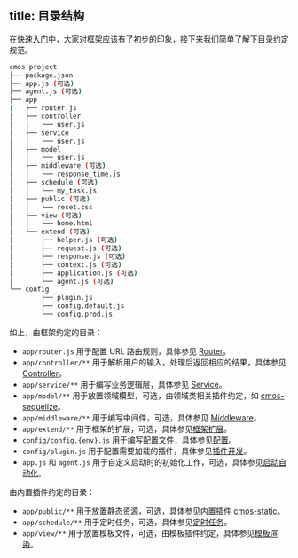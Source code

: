 title: 目录结构
---

在[快速入门](../intro/quickstart.md)中，大家对框架应该有了初步的印象，接下来我们简单了解下目录约定规范。

```bash
cmos-project
├── package.json
├── app.js (可选)
├── agent.js (可选)
├── app
|   ├── router.js
│   ├── controller
│   |   └── user.js
│   ├── service 
│   |   └── user.js
│   ├── model 
│   |   └── user.js
│   ├── middleware (可选)
│   |   └── response_time.js
│   ├── schedule (可选)
│   |   └── my_task.js
│   ├── public (可选)
│   |   └── reset.css
│   ├── view (可选)
│   |   └── home.html
│   └── extend (可选)
│       ├── helper.js (可选)
│       ├── request.js (可选)
│       ├── response.js (可选)
│       ├── context.js (可选)
│       ├── application.js (可选)
│       └── agent.js (可选)
└── config
        ├── plugin.js
        ├── config.default.js
        └── config.prod.js
```

如上，由框架约定的目录：

- `app/router.js` 用于配置 URL 路由规则，具体参见 [Router](./router.md)。
- `app/controller/**` 用于解析用户的输入，处理后返回相应的结果，具体参见 [Controller](./controller.md)。
- `app/service/**` 用于编写业务逻辑层，具体参见 [Service](./service.md)。
- `app/model/**` 用于放置领域模型，可选，由领域类相关插件约定，如 [cmos-sequelize](./model.md)。
- `app/middleware/**` 用于编写中间件，可选，具体参见 [Middleware](./middleware.md)。
- `app/extend/**` 用于框架的扩展，可选，具体参见[框架扩展](./extend.md)。
- `config/config.{env}.js` 用于编写配置文件，具体参见[配置](./config.md)。
- `config/plugin.js` 用于配置需要加载的插件，具体参见[插件开发](../advanced/plugin.md)。
- `app.js` 和 `agent.js` 用于自定义启动时的初始化工作，可选，具体参见[启动自动化](./app-start.md)。

由内置插件约定的目录：

- `app/public/**` 用于放置静态资源，可选，具体参见内置插件 [cmos-static](http://192.168.100.10/Lee/server-plugin/tree/master/cmos-static)。
- `app/schedule/**` 用于定时任务，可选，具体参见[定时任务](./schedule.md)。
- `app/view/**` 用于放置模板文件，可选，由模板插件约定，具体参见[模板渲染](../核心层/view.md)。

